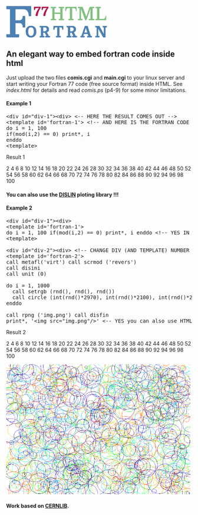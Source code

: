 <img src='fortran.png'/>

## An  elegant way to embed fortran code inside html

Just upload the two files <b>comis.cgi</b> and <b>main.cgi</b> to your linux server and start writing your Fortran 77 code (free source format) inside HTML.
See <i>index.html</i> for details and read <i>comis.ps</i> (p4-9) for some minor limitations.
#### Example 1
<pre>
&lt;div id="div-1">&lt;div> &lt;-- HERE THE RESULT COMES OUT -->
&lt;template id='fortran-1'> &lt;!-- AND HERE IS THE FORTRAN CODE (No need to include SUBROUTINE and END commands)-->
do i = 1, 100
if(mod(i,2) == 0) print*, i
enddo
&lt;template>
</pre>

Result 1

2 4 6 8 10 12 14 16 18 20 22 24 26 28 30 32 34 36 38 40 42 44 46 48 50 52 54 56 58 60 62 64 66 68 70 72 74 76 78 80 82 84 86 88 90 92 94 96 98 100 

#### You can also use the <a href='https://www.dislin.de/' target='_blank'>DISLIN</a> ploting library !!!

#### Example 2
<pre>
&lt;div id="div-1">&lt;div>
&lt;template id='fortran-1'>
do i = 1, 100 if(mod(i,2) == 0) print*, i enddo &lt;!-- YES IN ONE LINE !! -->
&lt;template>

&lt;div id="div-2">&lt;div> &lt;!-- CHANGE DIV (AND TEMPLATE) NUMBER IF THERE ARE MANY SUBROUTINES IN THE SAME .html FILE -->
&lt;template id='fortran-2'>
call metafl('virt') call scrmod ('revers')
call disini
call unit (0)

do i = 1, 1000
  call setrgb (rnd(), rnd(), rnd())
  call circle (int(rnd()*2970), int(rnd()*2100), int(rnd()*200))
enddo

call rpng ('img.png') call disfin
print*, '&lt;img src="img.png"/>' &lt;-- YES you can also use HTML inside FORTRAN !!!
</pre>

Result 2

2 4 6 8 10 12 14 16 18 20 22 24 26 28 30 32 34 36 38 40 42 44 46 48 50 52 54 56 58 60 62 64 66 68 70 72 74 76 78 80 82 84 86 88 90 92 94 96 98 100 

<img src='img.png' width="500"/>

#### Work based on <a href='https://cernlib.web.cern.ch/version.html' target='_blank'>CERNLIB</a>.
